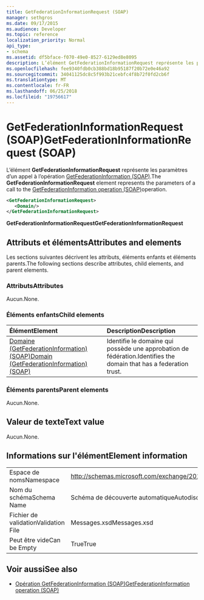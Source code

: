 ```yaml
---
title: GetFederationInformationRequest (SOAP)
manager: sethgros
ms.date: 09/17/2015
ms.audience: Developer
ms.topic: reference
localization_priority: Normal
api_type:
- schema
ms.assetid: df5bface-f070-49e0-8527-6129ed8e8095
description: L’élément GetFederationInformationRequest représente les paramètres d’un appel à l’opération GetFederationInformation (SOAP).
ms.openlocfilehash: fee9340fdb0cb388bd18b95187f20b72e0e46a92
ms.sourcegitcommit: 34041125dc8c5f993b21cebfc4f8b72f0fd2cb6f
ms.translationtype: MT
ms.contentlocale: fr-FR
ms.lasthandoff: 06/25/2018
ms.locfileid: "19756617"
---
```

# <a name="getfederationinformationrequest-soap"></a><span data-ttu-id="78254-103">GetFederationInformationRequest (SOAP)</span><span class="sxs-lookup"><span data-stu-id="78254-103">GetFederationInformationRequest (SOAP)</span></span>

<span data-ttu-id="78254-104">L’élément **GetFederationInformationRequest** représente les paramètres d’un appel à l’opération [GetFederationInformation (SOAP)](getfederationinformation-operation-soap.md).</span><span class="sxs-lookup"><span data-stu-id="78254-104">The **GetFederationInformationRequest** element represents the parameters of a call to the [GetFederationInformation operation (SOAP)](getfederationinformation-operation-soap.md)operation.</span></span>
  
```XML
<GetFederationInformationRequest>
   <Domain/>
</GetFederationInformationRequest>
```

<span data-ttu-id="78254-105">**GetFederationInformationRequest**</span><span class="sxs-lookup"><span data-stu-id="78254-105">**GetFederationInformationRequest**</span></span>

## <a name="attributes-and-elements"></a><span data-ttu-id="78254-106">Attributs et éléments</span><span class="sxs-lookup"><span data-stu-id="78254-106">Attributes and elements</span></span>

<span data-ttu-id="78254-107">Les sections suivantes décrivent les attributs, éléments enfants et éléments parents.</span><span class="sxs-lookup"><span data-stu-id="78254-107">The following sections describe attributes, child elements, and parent elements.</span></span>
  
### <a name="attributes"></a><span data-ttu-id="78254-108">Attributs</span><span class="sxs-lookup"><span data-stu-id="78254-108">Attributes</span></span>

<span data-ttu-id="78254-109">Aucun.</span><span class="sxs-lookup"><span data-stu-id="78254-109">None.</span></span>
  
### <a name="child-elements"></a><span data-ttu-id="78254-110">Éléments enfants</span><span class="sxs-lookup"><span data-stu-id="78254-110">Child elements</span></span>

|<span data-ttu-id="78254-111">**Élément**</span><span class="sxs-lookup"><span data-stu-id="78254-111">**Element**</span></span>|<span data-ttu-id="78254-112">**Description**</span><span class="sxs-lookup"><span data-stu-id="78254-112">**Description**</span></span>|
|:-----|:-----|
|[<span data-ttu-id="78254-113">Domaine (GetFederationInformation) (SOAP)</span><span class="sxs-lookup"><span data-stu-id="78254-113">Domain (GetFederationInformation) (SOAP)</span></span>](domain-getfederationinformationsoap.md) <br/> |<span data-ttu-id="78254-114">Identifie le domaine qui possède une approbation de fédération.</span><span class="sxs-lookup"><span data-stu-id="78254-114">Identifies the domain that has a federation trust.</span></span>  <br/> |
   
### <a name="parent-elements"></a><span data-ttu-id="78254-115">Éléments parents</span><span class="sxs-lookup"><span data-stu-id="78254-115">Parent elements</span></span>

<span data-ttu-id="78254-116">Aucun.</span><span class="sxs-lookup"><span data-stu-id="78254-116">None.</span></span>
  
## <a name="text-value"></a><span data-ttu-id="78254-117">Valeur de texte</span><span class="sxs-lookup"><span data-stu-id="78254-117">Text value</span></span>

<span data-ttu-id="78254-118">Aucun.</span><span class="sxs-lookup"><span data-stu-id="78254-118">None.</span></span> 
  
## <a name="element-information"></a><span data-ttu-id="78254-119">Informations sur l'élément</span><span class="sxs-lookup"><span data-stu-id="78254-119">Element information</span></span>

|||
|:-----|:-----|
|<span data-ttu-id="78254-120">Espace de noms</span><span class="sxs-lookup"><span data-stu-id="78254-120">Namespace</span></span>  <br/> |http://schemas.microsoft.com/exchange/2010/Autodiscover  <br/> |
|<span data-ttu-id="78254-121">Nom du schéma</span><span class="sxs-lookup"><span data-stu-id="78254-121">Schema Name</span></span>  <br/> |<span data-ttu-id="78254-122">Schéma de découverte automatique</span><span class="sxs-lookup"><span data-stu-id="78254-122">Autodiscover schema</span></span>  <br/> |
|<span data-ttu-id="78254-123">Fichier de validation</span><span class="sxs-lookup"><span data-stu-id="78254-123">Validation File</span></span>  <br/> |<span data-ttu-id="78254-124">Messages.xsd</span><span class="sxs-lookup"><span data-stu-id="78254-124">Messages.xsd</span></span>  <br/> |
|<span data-ttu-id="78254-125">Peut être vide</span><span class="sxs-lookup"><span data-stu-id="78254-125">Can be Empty</span></span>  <br/> |<span data-ttu-id="78254-126">True</span><span class="sxs-lookup"><span data-stu-id="78254-126">True</span></span>  <br/> |
   
## <a name="see-also"></a><span data-ttu-id="78254-127">Voir aussi</span><span class="sxs-lookup"><span data-stu-id="78254-127">See also</span></span>

- [<span data-ttu-id="78254-128">Opération GetFederationInformation (SOAP)</span><span class="sxs-lookup"><span data-stu-id="78254-128">GetFederationInformation operation (SOAP)</span></span>](getfederationinformation-operation-soap.md)

